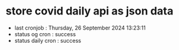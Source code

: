 # store covid daily api as json data

- last cronjob : Thursday, 26 September 2024 13:23:11
- status og cron : success
- status daily cron : success
      
      